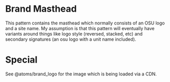 # Brand Masthead

This pattern contains the masthead which normally consists
of an OSU logo and a site name. My assumption is that this pattern
will eventually have variants around things like logo style 
(reversed, stacked, etc) and secondary signatures (an osu logo with 
a unit name included).

# Special
See @atoms/brand_logo for the image which is being loaded via a CDN.